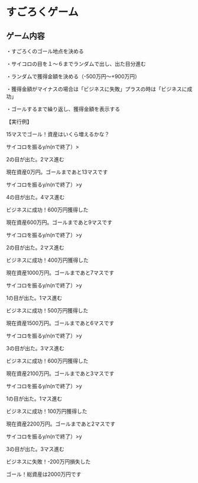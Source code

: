 # すごろくゲーム

## ゲーム内容

・すごろくのゴール地点を決める

・サイコロの目を１～６までランダムで出し、出た目分進む

・ランダムで獲得金額を決める（-500万円～+900万円）

・獲得金額がマイナスの場合は「ビジネスに失敗」プラスの時は「ビジネスに成功」

・ゴールするまで繰り返し、獲得金額を表示する



【実行例】

15マスでゴール！資産はいくら増えるかな？

サイコロを振るy/n(nで終了）>

2の目が出た。2マス進む

現在資産0万円。ゴールまであと13マスです

サイコロを振るy/n(nで終了）>y

4の目が出た。4マス進む

ビジネスに成功！600万円獲得した

現在資産600万円。ゴールまであと9マスです

サイコロを振るy/n(nで終了）>y

2の目が出た。2マス進む

ビジネスに成功！400万円獲得した

現在資産1000万円。ゴールまであと7マスです

サイコロを振るy/n(nで終了）>y

1の目が出た。1マス進む

ビジネスに成功！500万円獲得した

現在資産1500万円。ゴールまであと6マスです

サイコロを振るy/n(nで終了）>y

3の目が出た。3マス進む

ビジネスに成功！600万円獲得した

現在資産2100万円。ゴールまであと3マスです

サイコロを振るy/n(nで終了）>y

1の目が出た。1マス進む

ビジネスに成功！100万円獲得した

現在資産2200万円。ゴールまであと2マスです

サイコロを振るy/n(nで終了）>y

3の目が出た。3マス進む

ビジネスに失敗！-200万円損失した

ゴール！総資産は2000万円です


